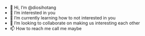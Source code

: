 - 👋 Hi, I’m @diosihotang
- 👀 I’m interested in you
- 🌱 I’m currently learning how to not interested in you
- 💞️ I’m looking to collaborate on making us interesting each other
- 📫 How to reach me call me maybe

<!---
diosihotang/diosihotang is a ✨ special ✨ repository because its `README.md` (this file) appears on your GitHub profile.
You can click the Preview link to take a look at your changes.
--->

